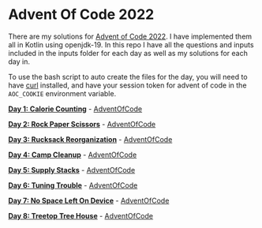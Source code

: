 # Advent Of Code 2022

There are my solutions for [Advent of Code 2022](https://adventofcode.com/2022/). I have implemented them all in Kotlin
using openjdk-19. In this repo I have all the questions and inputs included in the inputs folder for each day as well
as my solutions for each day in.

To use the bash script to auto create the files for the day, you will need to have [curl](https://curl.se/) installed, and have your session token for advent of code in the `AOC_COOKIE` environment variable.

[**Day 1: Calorie Counting**](main/day_01/) - [AdventOfCode](https://adventofcode.com/2022/day/1)

[**Day 2: Rock Paper Scissors**](main/day_02/) - [AdventOfCode](https://adventofcode.com/2022/day/2)

[**Day 3: Rucksack Reorganization**](main/day_03/) - [AdventOfCode](https://adventofcode.com/2022/day/3)

[**Day 4: Camp Cleanup**](main/day_04/) - [AdventOfCode](https://adventofcode.com/2022/day/4)

[**Day 5: Supply Stacks**](main/day_05/) - [AdventOfCode](https://adventofcode.com/2022/day/5)

[**Day 6: Tuning Trouble**](main/day_06/) - [AdventOfCode](https://adventofcode.com/2022/day/6)

[**Day 7: No Space Left On Device**](main/day_07/) - [AdventOfCode](https://adventofcode.com/2022/day/7)

[**Day 8: Treetop Tree House**](main/day_08/) - [AdventOfCode](https://adventofcode.com/2022/day/8)
